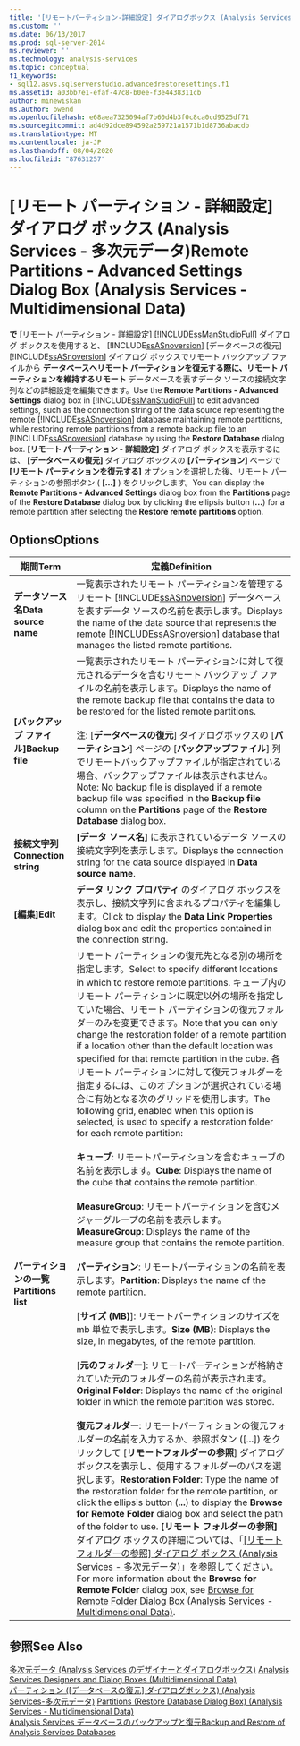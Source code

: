 ```yaml
---
title: '[リモートパーティション-詳細設定] ダイアログボックス (Analysis Services-多次元データ) |Microsoft Docs'
ms.custom: ''
ms.date: 06/13/2017
ms.prod: sql-server-2014
ms.reviewer: ''
ms.technology: analysis-services
ms.topic: conceptual
f1_keywords:
- sql12.asvs.sqlserverstudio.advancedrestoresettings.f1
ms.assetid: a03bb7e1-efaf-47c8-b0ee-f3e4438311cb
author: minewiskan
ms.author: owend
ms.openlocfilehash: e68aea7325094af7b60d4b3f0c8ca0cd9525df71
ms.sourcegitcommit: ad4d92dce894592a259721a1571b1d8736abacdb
ms.translationtype: MT
ms.contentlocale: ja-JP
ms.lasthandoff: 08/04/2020
ms.locfileid: "87631257"
---
```

# <a name="remote-partitions---advanced-settings-dialog-box-analysis-services---multidimensional-data"></a><span data-ttu-id="f8705-102">[リモート パーティション - 詳細設定] ダイアログ ボックス (Analysis Services - 多次元データ)</span><span class="sxs-lookup"><span data-stu-id="f8705-102">Remote Partitions - Advanced Settings Dialog Box (Analysis Services - Multidimensional Data)</span></span>
  <span data-ttu-id="f8705-103">**で** [リモート パーティション - 詳細設定] [!INCLUDE[ssManStudioFull](../includes/ssmanstudiofull-md.md)] ダイアログ ボックスを使用すると、 [!INCLUDE[ssASnoversion](../includes/ssasnoversion-md.md)] [データベースの復元] [!INCLUDE[ssASnoversion](../includes/ssasnoversion-md.md)] ダイアログ ボックスでリモート バックアップ ファイルから **データベースへリモート パーティションを復元する際に、リモート パーティションを維持するリモート** データベースを表すデータ ソースの接続文字列などの詳細設定を編集できます。</span><span class="sxs-lookup"><span data-stu-id="f8705-103">Use the **Remote Partitions - Advanced Settings** dialog box in [!INCLUDE[ssManStudioFull](../includes/ssmanstudiofull-md.md)] to edit advanced settings, such as the connection string of the data source representing the remote [!INCLUDE[ssASnoversion](../includes/ssasnoversion-md.md)] database maintaining remote partitions, while restoring remote partitions from a remote backup file to an [!INCLUDE[ssASnoversion](../includes/ssasnoversion-md.md)] database by using the **Restore Database** dialog box.</span></span> <span data-ttu-id="f8705-104">**[リモート パーティション - 詳細設定]** ダイアログ ボックスを表示するには、 **[データベースの復元]** ダイアログ ボックスの **[パーティション]** ページで **[リモート パーティションを復元する]** オプションを選択した後、リモート パーティションの参照ボタン ( **[...]** ) をクリックします。</span><span class="sxs-lookup"><span data-stu-id="f8705-104">You can display the **Remote Partitions - Advanced Settings** dialog box from the **Partitions** page of the **Restore Database** dialog box by clicking the ellipsis button (**...**) for a remote partition after selecting the **Restore remote partitions** option.</span></span>  
  
## <a name="options"></a><span data-ttu-id="f8705-105">Options</span><span class="sxs-lookup"><span data-stu-id="f8705-105">Options</span></span>  
  
|<span data-ttu-id="f8705-106">期間</span><span class="sxs-lookup"><span data-stu-id="f8705-106">Term</span></span>|<span data-ttu-id="f8705-107">定義</span><span class="sxs-lookup"><span data-stu-id="f8705-107">Definition</span></span>|  
|----------|----------------|  
|<span data-ttu-id="f8705-108">**データソース名**</span><span class="sxs-lookup"><span data-stu-id="f8705-108">**Data source name**</span></span>|<span data-ttu-id="f8705-109">一覧表示されたリモート パーティションを管理するリモート [!INCLUDE[ssASnoversion](../includes/ssasnoversion-md.md)] データベースを表すデータ ソースの名前を表示します。</span><span class="sxs-lookup"><span data-stu-id="f8705-109">Displays the name of the data source that represents the remote [!INCLUDE[ssASnoversion](../includes/ssasnoversion-md.md)] database that manages the listed remote partitions.</span></span>|  
|<span data-ttu-id="f8705-110">**[バックアップ ファイル]**</span><span class="sxs-lookup"><span data-stu-id="f8705-110">**Backup file**</span></span>|<span data-ttu-id="f8705-111">一覧表示されたリモート パーティションに対して復元されるデータを含むリモート バックアップ ファイルの名前を表示します。</span><span class="sxs-lookup"><span data-stu-id="f8705-111">Displays the name of the remote backup file that contains the data to be restored for the listed remote partitions.</span></span><br /><br /> <span data-ttu-id="f8705-112">注: [**データベースの復元**] ダイアログボックスの [**パーティション**] ページの [**バックアップファイル**] 列でリモートバックアップファイルが指定されている場合、バックアップファイルは表示されません。</span><span class="sxs-lookup"><span data-stu-id="f8705-112">Note: No backup file is displayed if a remote backup file was specified in the **Backup file** column on the **Partitions** page of the **Restore Database** dialog box.</span></span>|  
|<span data-ttu-id="f8705-113">**接続文字列**</span><span class="sxs-lookup"><span data-stu-id="f8705-113">**Connection string**</span></span>|<span data-ttu-id="f8705-114">**[データ ソース名]** に表示されているデータ ソースの接続文字列を表示します。</span><span class="sxs-lookup"><span data-stu-id="f8705-114">Displays the connection string for the data source displayed in **Data source name**.</span></span>|  
|<span data-ttu-id="f8705-115">**[編集]**</span><span class="sxs-lookup"><span data-stu-id="f8705-115">**Edit**</span></span>|<span data-ttu-id="f8705-116">**データ リンク プロパティ** のダイアログ ボックスを表示し、接続文字列に含まれるプロパティを編集します。</span><span class="sxs-lookup"><span data-stu-id="f8705-116">Click to display the **Data Link Properties** dialog box and edit the properties contained in the connection string.</span></span>|  
|<span data-ttu-id="f8705-117">**パーティションの一覧**</span><span class="sxs-lookup"><span data-stu-id="f8705-117">**Partitions list**</span></span>|<span data-ttu-id="f8705-118">リモート パーティションの復元先となる別の場所を指定します。</span><span class="sxs-lookup"><span data-stu-id="f8705-118">Select to specify different locations in which to restore remote partitions.</span></span> <span data-ttu-id="f8705-119">キューブ内のリモート パーティションに既定以外の場所を指定していた場合、リモート パーティションの復元フォルダーのみを変更できます。</span><span class="sxs-lookup"><span data-stu-id="f8705-119">Note that you can only change the restoration folder of a remote partition if a location other than the default location was specified for that remote partition in the cube.</span></span> <span data-ttu-id="f8705-120">各リモート パーティションに対して復元フォルダーを指定するには、このオプションが選択されている場合に有効となる次のグリッドを使用します。</span><span class="sxs-lookup"><span data-stu-id="f8705-120">The following grid, enabled when this option is selected, is used to specify a restoration folder for each remote partition:</span></span><br /><br /> <span data-ttu-id="f8705-121">**キューブ**: リモートパーティションを含むキューブの名前を表示します。</span><span class="sxs-lookup"><span data-stu-id="f8705-121">**Cube**: Displays the name of the cube that contains the remote partition.</span></span><br /><br /> <span data-ttu-id="f8705-122">**MeasureGroup**: リモートパーティションを含むメジャーグループの名前を表示します。</span><span class="sxs-lookup"><span data-stu-id="f8705-122">**MeasureGroup**: Displays the name of the measure group that contains the remote partition.</span></span><br /><br /> <span data-ttu-id="f8705-123">**パーティション**: リモートパーティションの名前を表示します。</span><span class="sxs-lookup"><span data-stu-id="f8705-123">**Partition**: Displays the name of the remote partition.</span></span><br /><br /> <span data-ttu-id="f8705-124">[**サイズ (MB)**]: リモートパーティションのサイズを mb 単位で表示します。</span><span class="sxs-lookup"><span data-stu-id="f8705-124">**Size (MB)**: Displays the size, in megabytes, of the remote partition.</span></span><br /><br /> <span data-ttu-id="f8705-125">[**元のフォルダー**]: リモートパーティションが格納されていた元のフォルダーの名前が表示されます。</span><span class="sxs-lookup"><span data-stu-id="f8705-125">**Original Folder**: Displays the name of the original folder in which the remote partition was stored.</span></span><br /><br /> <span data-ttu-id="f8705-126">**復元フォルダー**: リモートパーティションの復元フォルダーの名前を入力するか、参照ボタン ([.**..**]) をクリックして [**リモートフォルダーの参照**] ダイアログボックスを表示し、使用するフォルダーのパスを選択します。</span><span class="sxs-lookup"><span data-stu-id="f8705-126">**Restoration Folder**: Type the name of the restoration folder for the remote partition, or click the ellipsis button (**...**) to display the **Browse for Remote Folder** dialog box and select the path of the folder to use.</span></span> <span data-ttu-id="f8705-127">**[リモート フォルダーの参照]** ダイアログ ボックスの詳細については、「[[リモート フォルダーの参照] ダイアログ ボックス &#40;Analysis Services - 多次元データ&#41;](browse-for-remote-folder-dialog-box-analysis-services-multidimensional-data.md)」を参照してください。</span><span class="sxs-lookup"><span data-stu-id="f8705-127">For more information about the **Browse for Remote Folder** dialog box, see [Browse for Remote Folder Dialog Box &#40;Analysis Services - Multidimensional Data&#41;](browse-for-remote-folder-dialog-box-analysis-services-multidimensional-data.md).</span></span>|  
  
## <a name="see-also"></a><span data-ttu-id="f8705-128">参照</span><span class="sxs-lookup"><span data-stu-id="f8705-128">See Also</span></span>  
 <span data-ttu-id="f8705-129">[多次元データ &#40;Analysis Services のデザイナーとダイアログボックス&#41;](analysis-services-designers-and-dialog-boxes-multidimensional-data.md) </span><span class="sxs-lookup"><span data-stu-id="f8705-129">[Analysis Services Designers and Dialog Boxes &#40;Multidimensional Data&#41;](analysis-services-designers-and-dialog-boxes-multidimensional-data.md) </span></span>  
 <span data-ttu-id="f8705-130">[パーティション &#40;[データベースの復元] ダイアログボックス&#41; &#40;Analysis Services-多次元データ&#41;](partitions-restore-database-dialog-box-analysis-services-multidimensional-data.md) </span><span class="sxs-lookup"><span data-stu-id="f8705-130">[Partitions &#40;Restore Database Dialog Box&#41; &#40;Analysis Services - Multidimensional Data&#41;](partitions-restore-database-dialog-box-analysis-services-multidimensional-data.md) </span></span>  
 [<span data-ttu-id="f8705-131">Analysis Services データベースのバックアップと復元</span><span class="sxs-lookup"><span data-stu-id="f8705-131">Backup and Restore of Analysis Services Databases</span></span>](multidimensional-models/backup-and-restore-of-analysis-services-databases.md)  
  
  
